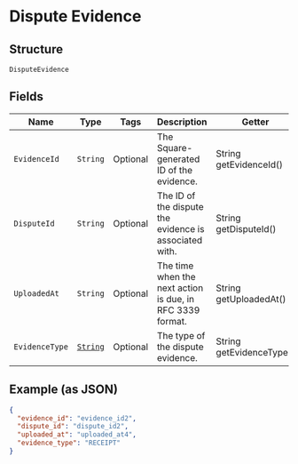 
# Dispute Evidence

## Structure

`DisputeEvidence`

## Fields

| Name | Type | Tags | Description | Getter |
|  --- | --- | --- | --- | --- |
| `EvidenceId` | `String` | Optional | The Square-generated ID of the evidence. | String getEvidenceId() |
| `DisputeId` | `String` | Optional | The ID of the dispute the evidence is associated with. | String getDisputeId() |
| `UploadedAt` | `String` | Optional | The time when the next action is due, in RFC 3339 format. | String getUploadedAt() |
| `EvidenceType` | [`String`](/doc/models/dispute-evidence-type.md) | Optional | The type of the dispute evidence. | String getEvidenceType() |

## Example (as JSON)

```json
{
  "evidence_id": "evidence_id2",
  "dispute_id": "dispute_id2",
  "uploaded_at": "uploaded_at4",
  "evidence_type": "RECEIPT"
}
```

